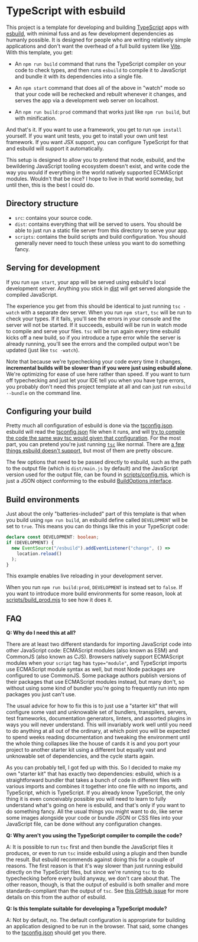 # TypeScript with esbuild

This project is a template for developing and building
[TypeScript](https://www.typescriptlang.org/) apps with
[esbuild](https://esbuild.github.io/), with minimal fuss and as few development
dependencies as humanly possible. It is designed for people who are writing
relatively simple applications and don't want the overhead of a full build
system like [Vite](https://vitejs.dev/). With this template, you get:

- An `npm run build` command that runs the TypeScript compiler on your code to
  check types, and then runs `esbuild` to compile it to JavaScript and bundle it
  with its dependencies into a single file.

- An `npm start` command that does all of the above in "watch" mode so that your
  code will be rechecked and rebuilt whenever it changes, and serves the app via
  a development web server on localhost.

- An `npm run build:prod` command that works just like `npm run build`, but with
  minification.

And that's it. If you want to use a framework, you get to run `npm install`
yourself. If you want unit tests, you get to install your own unit test
framework. If you want JSX support, you can configure TypeScript for that and
esbuild will support it automatically.

This setup is designed to allow you to pretend that node, esbuild, and the
bewildering JavaScript tooling ecosystem doesn't exist, and write code the way
you would if everything in the world natively supported ECMAScript modules.
Wouldn't that be nice? I hope to live in that world someday, but until then,
this is the best I could do.

## Directory structure

- `src`: contains your source code.
- `dist`: contains everything that will be served to users.  You should be able
  to just run a static file server from this directory to serve your app.
- `scripts`: contains the build scripts and build configuration. You should
  generally never need to touch these unless you want to do something fancy.

## Serving for development

If you run `npm start`, your app will be served using esbuild's local development server.  Anything you stick in [dist](dist) will get served alongside the compiled JavaScript.

The experience you get from this should be identical to just running `tsc -watch` with a separate dev server.  When you run `npm start`, `tsc` will be run to check your types.  If it fails, you'll see the errors in your console and the server will not be started.  If it succeeds, esbuild will be run in watch mode to compile and serve your files.  `tsc` will be run again every time esbuild kicks off a new build, so if you introduce a type error while the server is already running, you'll see the errors and the compiled output won't be updated (just like `tsc -watch`).

Note that because we're typechecking your code every time it changes, **incremental builds will be slower than if you were just using esbuild alone**.  We're optimizing for ease of use here rather than speed.  If you want to turn off typechecking and just let your IDE tell you when you have type errors, you probably don't need this project template at all and can just run `esbuild --bundle` on the command line.

## Configuring your build

Pretty much all configuration of esbuild is done via the
[tsconfig.json](tsconfig.json). esbuild will read the
[tsconfig.json](tsconfig.json) file when it runs, and will [try to compile the
code the same way tsc would given that
configuration](https://esbuild.github.io/content-types/#tsconfig-json). For the
most part, you can pretend you're just running
[`tsc`](https://www.typescriptlang.org/docs/handbook/compiler-options.html) like
normal. There are
[a few things esbuild doesn't support](https://esbuild.github.io/content-types/#typescript-caveats),
but most of them are pretty obscure.

The few options that need to be passed directly to esbuild, such as the path to
the output file (which is `dist/main.js` by default) and the JavaScript version
used for the output file, can be found in
[scripts/config.mjs](scripts/config.mjs), which is just a JSON object conforming
to the esbuild
[BuildOptions interface](https://github.com/evanw/esbuild/blob/main/lib/shared/types.ts).

## Build environments

Just about the only "batteries-included" part of this template is that when you
build using `npm run build`, an esbuild define called `DEVELOPMENT` will be set to `true`.  This means you can do things like this in your TypeScript code:

```ts
declare const DEVELOPMENT: boolean;
if (DEVELOPMENT) {
  new EventSource("/esbuild").addEventListener("change", () =>
    location.reload()
  );
}
```

This example enables live reloading in your development server.

When you run `npm run build:prod`, `DEVELOPMENT` is instead set to `false`.  If
you want to introduce more build environments for some reason, look at [scripts/build_prod.mjs](scripts/build_prod.mjs) to see how it does it.

## FAQ

**Q: Why do I need this at all?**

There are at least two different standards for importing JavaScript code into
other JavaScript code: ECMAScript modules (also known as ESM) and CommonJS (also
known as CJS). Browsers natively support ECMAScript modules when your `script`
tag has `type="module"`, and TypeScript imports use ECMAScript module syntax as
well, but most Node packages are configured to use CommonJS.  Some package authors publish versions of their packages that use ECMAScript modules instead, but many don't, so without using some kind of bundler you're going to frequently run into npm packages you just can't use.

The usual advice for how to fix this is to just use a "starter kit" that will configure some vast and unknowable set of bundlers, transpilers, servers, test frameworks, documentation generators, linters, and assorted plugins in ways you will never understand.  This will invariably work well until you need to do anything at all out of the ordinary, at which point you will be expected to spend weeks reading documentation and tweaking the environment until the whole thing collapses like the house of cards it is and you port your project to another starter kit using a different but equally vast and unknowable set of dependencies, and the cycle starts again.

As you can probably tell, I got fed up with this.  So I decided to make my own "starter kit" that has exactly two dependencies: esbuild, which is a straightforward bundler that takes a bunch of code in different files with various imports and combines it together into one file with no imports, and TypeScript, which is TypeScript.  If you already know TypeScript, the only thing it is even conceivably possible you will need to learn to fully understand what's going on here is esbuild, and that's only if you want to do something fancy.  All the usual things you might want to do, like serve some images alongside your code or bundle JSON or CSS files into your JavaScript file, can be done without any configuration changes.

**Q: Why aren't you using the TypeScript compiler to compile the code?**

A: It is possible to run `tsc` first and then bundle the JavaScript files it
produces, or even to run `tsc` inside esbuild using a plugin and then bundle the
result. But esbuild recommends against doing this for a couple of reasons. The
first reason is that it's way slower than just running esbuild directly on the
TypeScript files, but since we're running `tsc` to do typechecking before every
build anyway, we don't care about that. The other reason, though, is that the
output of esbuild is both smaller and more standards-compliant than the output
of `tsc`. See
[this GitHub issue](https://github.com/evanw/esbuild/issues/1984#issuecomment-1029553917)
for more details on this from the author of esbuild.

**Q: Is this template suitable for developing a TypeScript module?**

A: Not by default, no. The default configuration is appropriate for building an
application designed to be run in the browser. That said, some changes to the
[tsconfig.json](tsconfig.json) should get you there.

